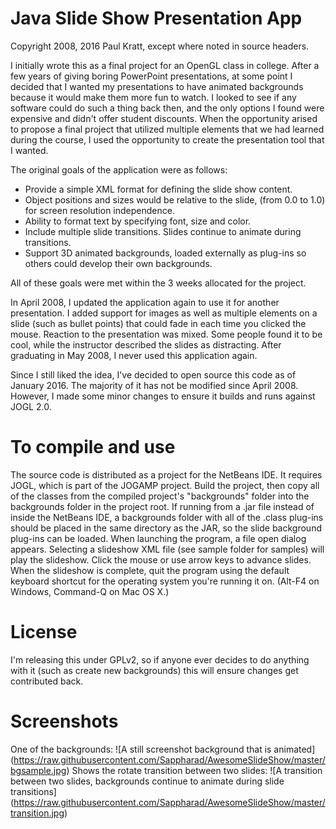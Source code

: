 # Java Slide Show Presentation App
Copyright 2008, 2016 Paul Kratt, except where noted in source headers.

I initially wrote this as a final project for an OpenGL class in college. After a few years of giving boring PowerPoint presentations, at some point I decided that I wanted my presentations to have animated backgrounds because it would make them more fun to watch. I looked to see if any software could do such a thing back then, and the only options I found were expensive and didn't offer student discounts. When the opportunity arised to propose a final project that utilized multiple elements that we had learned during the course, I used the opportunity to create the presentation tool that I wanted.

The original goals of the application were as follows:
* Provide a simple XML format for defining the slide show content.
* Object positions and sizes would be relative to the slide, (from 0.0 to 1.0) for screen resolution independence.
* Ability to format text by specifying font, size and color.
* Include multiple slide transitions. Slides continue to animate during transitions.
* Support 3D animated backgrounds, loaded externally as plug-ins so others could develop their own backgrounds.

All of these goals were met within the 3 weeks allocated for the project.

In April 2008, I updated the application again to use it for another presentation. I added support for images as well as multiple elements on a slide (such as bullet points) that could fade in each time you clicked the mouse. Reaction to the presentation was mixed. Some people found it to be cool, while the instructor described the slides as distracting. After graduating in May 2008, I never used this application again.

Since I still liked the idea, I've decided to open source this code as of January 2016. The majority of it has not be modified since April 2008. However, I made some minor changes to ensure it builds and runs against JOGL 2.0.

# To compile and use
The source code is distributed as a project for the NetBeans IDE. It requires JOGL, which is part of the JOGAMP project. Build the project, then copy all of the classes from the compiled project's "backgrounds" folder into the backgrounds folder in the project root. If running from a .jar file instead of inside the NetBeans IDE, a backgrounds folder with all of the .class plug-ins should be placed in the same directory as the JAR, so the slide background plug-ins can be loaded.
When launching the program, a file open dialog appears. Selecting a slideshow XML file (see sample folder for samples) will play the slideshow. Click the mouse or use arrow keys to advance slides. When the slideshow is complete, quit the program using the default keyboard shortcut for the operating system you're running it on. (Alt-F4 on Windows, Command-Q on Mac OS X.)

# License
I'm releasing this under GPLv2, so if anyone ever decides to do anything with it (such as create new backgrounds) this will ensure changes get contributed back.

# Screenshots
One of the backgrounds:
![A still screenshot background that is animated]
(https://raw.githubusercontent.com/Sappharad/AwesomeSlideShow/master/bgsample.jpg)
Shows the rotate transition between two slides:
![A transition between two slides, backgrounds continue to animate during slide transitions]
(https://raw.githubusercontent.com/Sappharad/AwesomeSlideShow/master/transition.jpg)
